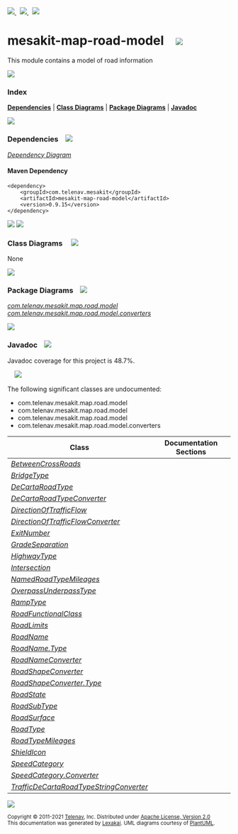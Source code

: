 [//]: # (start-user-text)

<a href="https://www.mesakit.org">
<img src="https://telenav.github.io/telenav-assets/images/icons/web-32.png" srcset="https://telenav.github.io/telenav-assets/images/icons/web-32-2x.png 2x"/>
</a>
&nbsp;
<a href="https://twitter.com/openmesakit">
<img src="https://telenav.github.io/telenav-assets/images/logos/twitter/twitter-32.png" srcset="https://telenav.github.io/telenav-assets/images/logos/twitter/twitter-32-2x.png 2x"/>
</a>
&nbsp;
<a href="https://mesakit.zulipchat.com">
<img src="https://telenav.github.io/telenav-assets/images/logos/zulip/zulip-32.png" srcset="https://telenav.github.io/telenav-assets/images/logos/zulip/zulip-32-2x.png 2x"/>
</a>

[//]: # (end-user-text)

# mesakit-map-road-model &nbsp;&nbsp; <img src="https://telenav.github.io/telenav-assets/images/icons/road-32.png" srcset="https://telenav.github.io/telenav-assets/images/icons/road-32-2x.png 2x"/>

This module contains a model of road information

<img src="https://telenav.github.io/telenav-assets/images/separators/horizontal-line-512.png" srcset="https://telenav.github.io/telenav-assets/images/separators/horizontal-line-512-2x.png 2x"/>

### Index



[**Dependencies**](#dependencies) | [**Class Diagrams**](#class-diagrams) | [**Package Diagrams**](#package-diagrams) | [**Javadoc**](#javadoc)

<img src="https://telenav.github.io/telenav-assets/images/separators/horizontal-line-512.png" srcset="https://telenav.github.io/telenav-assets/images/separators/horizontal-line-512-2x.png 2x"/>

### Dependencies <a name="dependencies"></a> &nbsp;&nbsp; <img src="https://telenav.github.io/telenav-assets/images/icons/dependencies-32.png" srcset="https://telenav.github.io/telenav-assets/images/icons/dependencies-32-2x.png 2x"/>

[*Dependency Diagram*](https://www.mesakit.org/0.9.15/lexakai/mesakit/mesakit-map/road/model/documentation/diagrams/dependencies.svg)

#### Maven Dependency

    <dependency>
        <groupId>com.telenav.mesakit</groupId>
        <artifactId>mesakit-map-road-model</artifactId>
        <version>0.9.15</version>
    </dependency>

<img src="https://telenav.github.io/telenav-assets/images/separators/horizontal-line-128.png" srcset="https://telenav.github.io/telenav-assets/images/separators/horizontal-line-128-2x.png 2x"/>

[//]: # (start-user-text)



[//]: # (end-user-text)

<img src="https://telenav.github.io/telenav-assets/images/separators/horizontal-line-128.png" srcset="https://telenav.github.io/telenav-assets/images/separators/horizontal-line-128-2x.png 2x"/>

### Class Diagrams <a name="class-diagrams"></a> &nbsp; &nbsp; <img src="https://telenav.github.io/telenav-assets/images/icons/diagram-40.png" srcset="https://telenav.github.io/telenav-assets/images/icons/diagram-40-2x.png 2x"/>

None

<img src="https://telenav.github.io/telenav-assets/images/separators/horizontal-line-128.png" srcset="https://telenav.github.io/telenav-assets/images/separators/horizontal-line-128-2x.png 2x"/>

### Package Diagrams <a name="package-diagrams"></a> &nbsp;&nbsp; <img src="https://telenav.github.io/telenav-assets/images/icons/box-24.png" srcset="https://telenav.github.io/telenav-assets/images/icons/box-24-2x.png 2x"/>

[*com.telenav.mesakit.map.road.model*](https://www.mesakit.org/0.9.15/lexakai/mesakit/mesakit-map/road/model/documentation/diagrams/com.telenav.mesakit.map.road.model.svg)  
[*com.telenav.mesakit.map.road.model.converters*](https://www.mesakit.org/0.9.15/lexakai/mesakit/mesakit-map/road/model/documentation/diagrams/com.telenav.mesakit.map.road.model.converters.svg)

<img src="https://telenav.github.io/telenav-assets/images/separators/horizontal-line-128.png" srcset="https://telenav.github.io/telenav-assets/images/separators/horizontal-line-128-2x.png 2x"/>

### Javadoc <a name="javadoc"></a> &nbsp;&nbsp; <img src="https://telenav.github.io/telenav-assets/images/icons/books-24.png" srcset="https://telenav.github.io/telenav-assets/images/icons/books-24-2x.png 2x"/>

Javadoc coverage for this project is 48.7%.  
  
&nbsp; &nbsp; <img src="https://telenav.github.io/telenav-assets/images/meters/meter-50-96.png" srcset="https://telenav.github.io/telenav-assets/images/meters/meter-50-96-2x.png 2x"/>


The following significant classes are undocumented:  

- com.telenav.mesakit.map.road.model  
- com.telenav.mesakit.map.road.model  
- com.telenav.mesakit.map.road.model  
- com.telenav.mesakit.map.road.model.converters

| Class | Documentation Sections |
|---|---|
| [*BetweenCrossRoads*](https://www.mesakit.org/0.9.15/javadoc/mesakit/mesakit.map.road.model/////////////////////////////////////////////////////.html) |  |  
| [*BridgeType*](https://www.mesakit.org/0.9.15/javadoc/mesakit/mesakit.map.road.model//////////////////////////////////////////////.html) |  |  
| [*DeCartaRoadType*](https://www.mesakit.org/0.9.15/javadoc/mesakit/mesakit.map.road.model///////////////////////////////////////////////////.html) |  |  
| [*DeCartaRoadTypeConverter*](https://www.mesakit.org/0.9.15/javadoc/mesakit/mesakit.map.road.model///////////////////////////////////////////////////////////////////////.html) |  |  
| [*DirectionOfTrafficFlow*](https://www.mesakit.org/0.9.15/javadoc/mesakit/mesakit.map.road.model//////////////////////////////////////////////////////////.html) |  |  
| [*DirectionOfTrafficFlowConverter*](https://www.mesakit.org/0.9.15/javadoc/mesakit/mesakit.map.road.model//////////////////////////////////////////////////////////////////////////////.html) |  |  
| [*ExitNumber*](https://www.mesakit.org/0.9.15/javadoc/mesakit/mesakit.map.road.model//////////////////////////////////////////////.html) |  |  
| [*GradeSeparation*](https://www.mesakit.org/0.9.15/javadoc/mesakit/mesakit.map.road.model///////////////////////////////////////////////////.html) |  |  
| [*HighwayType*](https://www.mesakit.org/0.9.15/javadoc/mesakit/mesakit.map.road.model///////////////////////////////////////////////.html) |  |  
| [*Intersection*](https://www.mesakit.org/0.9.15/javadoc/mesakit/mesakit.map.road.model////////////////////////////////////////////////.html) |  |  
| [*NamedRoadTypeMileages*](https://www.mesakit.org/0.9.15/javadoc/mesakit/mesakit.map.road.model/////////////////////////////////////////////////////////.html) |  |  
| [*OverpassUnderpassType*](https://www.mesakit.org/0.9.15/javadoc/mesakit/mesakit.map.road.model/////////////////////////////////////////////////////////.html) |  |  
| [*RampType*](https://www.mesakit.org/0.9.15/javadoc/mesakit/mesakit.map.road.model////////////////////////////////////////////.html) |  |  
| [*RoadFunctionalClass*](https://www.mesakit.org/0.9.15/javadoc/mesakit/mesakit.map.road.model///////////////////////////////////////////////////////.html) |  |  
| [*RoadLimits*](https://www.mesakit.org/0.9.15/javadoc/mesakit/mesakit.map.road.model//////////////////////////////////////////////.html) |  |  
| [*RoadName*](https://www.mesakit.org/0.9.15/javadoc/mesakit/mesakit.map.road.model////////////////////////////////////////////.html) |  |  
| [*RoadName.Type*](https://www.mesakit.org/0.9.15/javadoc/mesakit/mesakit.map.road.model/////////////////////////////////////////////////.html) |  |  
| [*RoadNameConverter*](https://www.mesakit.org/0.9.15/javadoc/mesakit/mesakit.map.road.model////////////////////////////////////////////////////////////////.html) |  |  
| [*RoadShapeConverter*](https://www.mesakit.org/0.9.15/javadoc/mesakit/mesakit.map.road.model/////////////////////////////////////////////////////////////////.html) |  |  
| [*RoadShapeConverter.Type*](https://www.mesakit.org/0.9.15/javadoc/mesakit/mesakit.map.road.model//////////////////////////////////////////////////////////////////////.html) |  |  
| [*RoadState*](https://www.mesakit.org/0.9.15/javadoc/mesakit/mesakit.map.road.model/////////////////////////////////////////////.html) |  |  
| [*RoadSubType*](https://www.mesakit.org/0.9.15/javadoc/mesakit/mesakit.map.road.model///////////////////////////////////////////////.html) |  |  
| [*RoadSurface*](https://www.mesakit.org/0.9.15/javadoc/mesakit/mesakit.map.road.model///////////////////////////////////////////////.html) |  |  
| [*RoadType*](https://www.mesakit.org/0.9.15/javadoc/mesakit/mesakit.map.road.model////////////////////////////////////////////.html) |  |  
| [*RoadTypeMileages*](https://www.mesakit.org/0.9.15/javadoc/mesakit/mesakit.map.road.model////////////////////////////////////////////////////.html) |  |  
| [*ShieldIcon*](https://www.mesakit.org/0.9.15/javadoc/mesakit/mesakit.map.road.model//////////////////////////////////////////////.html) |  |  
| [*SpeedCategory*](https://www.mesakit.org/0.9.15/javadoc/mesakit/mesakit.map.road.model/////////////////////////////////////////////////.html) |  |  
| [*SpeedCategory.Converter*](https://www.mesakit.org/0.9.15/javadoc/mesakit/mesakit.map.road.model///////////////////////////////////////////////////////////.html) |  |  
| [*TrafficDeCartaRoadTypeStringConverter*](https://www.mesakit.org/0.9.15/javadoc/mesakit/mesakit.map.road.model////////////////////////////////////////////////////////////////////////////////////.html) |  |  

[//]: # (start-user-text)



[//]: # (end-user-text)

<img src="https://telenav.github.io/telenav-assets/images/separators/horizontal-line-512.png" srcset="https://telenav.github.io/telenav-assets/images/separators/horizontal-line-512-2x.png 2x"/>

<sub>Copyright &#169; 2011-2021 [Telenav](https://telenav.com), Inc. Distributed under [Apache License, Version 2.0](LICENSE)</sub>  
<sub>This documentation was generated by [Lexakai](https://lexakai.org). UML diagrams courtesy of [PlantUML](https://plantuml.com).</sub>
